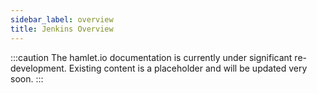 ```yaml
---
sidebar_label: overview
title: Jenkins Overview
---
```

:::caution
The hamlet.io documentation is currently under significant re-development. Existing content is a placeholder and will be updated very soon.
:::

